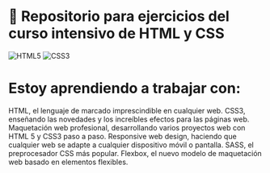 # 🚀 Repositorio para ejercicios del curso intensivo de HTML y CSS

![HTML5](https://img.shields.io/badge/HTML5-E34F26?style=for-the-badge&logo=html5&logoColor=white)
![CSS3](https://img.shields.io/badge/CSS3-1572B6?style=for-the-badge&logo=css3&logoColor=white)

# Estoy aprendiendo a trabajar con:

HTML, el lenguaje de marcado imprescindible en cualquier web.
CSS3, enseñando las novedades y los increíbles efectos para las páginas web.
Maquetación web profesional, desarrollando varios proyectos web con HTML 5 y CSS3 paso a paso.
Responsive web design, haciendo que cualquier web se adapte a cualquier dispositivo móvil o pantalla.
SASS, el preprocesador CSS más popular.
Flexbox, el nuevo modelo de maquetación web basado en elementos flexibles.
